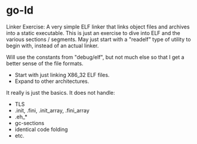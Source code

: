 go-ld
=====

Linker Exercise: A very simple ELF linker that links object files and archives
into a static executable. This is just an exercise to dive into ELF and
the various sections / segments. May just start with a "readelf" type
of utility to begin with, instead of an actual linker.

Will use the constants from "debug/elf", but not much else so that I get
a better sense of the file formats.

- Start with just linking X86_32 ELF files.
- Expand to other architectures.


It really is just the basics. It does not handle:

- TLS
- .init, .fini, .init_array, .fini_array
- .eh_*
- gc-sections
- identical code folding
- etc.